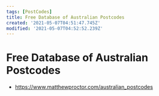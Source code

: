 ```yaml
---
tags: [PostCodes]
title: Free Database of Australian Postcodes
created: '2021-05-07T04:51:47.745Z'
modified: '2021-05-07T04:52:52.239Z'
---
```


# Free Database of Australian Postcodes


* https://www.matthewproctor.com/australian_postcodes


